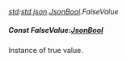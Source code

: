 _[std](../../modules/std/std-module.md):[std.json](../../modules/std/std-json.md).[JsonBool](../../modules/std/std-json-jsonbool.md).FalseValue_
##### Const FalseValue:[JsonBool](../../modules/std/std-json-jsonbool.md)
Instance of true value.
